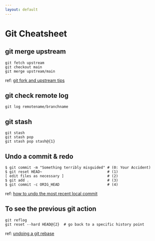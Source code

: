 ```yaml
---
layout: default
---
```


# Git Cheatsheet

## git merge upstream
```
git fetch upstream
git checkout main
git merge upstream/main
```
ref: [git fork and upstream tips](https://www.atlassian.com/git/tutorials/git-forks-and-upstreams)

## git check remote log
```
git log remotename/branchname
```

## git stash
```
git stash
git stash pop
git stash pop stash@{1}
```

## Undo a commit & redo
```
$ git commit -m "Something terribly misguided" # (0: Your Accident)
$ git reset HEAD~                              # (1)
[ edit files as necessary ]                    # (2)
$ git add .                                    # (3)
$ git commit -c ORIG_HEAD                      # (4)
```
ref: [how to undo the most recent local commit](https://stackoverflow.com/questions/927358/how-do-i-undo-the-most-recent-local-commits-in-git)
## To see the previous git action
```
git reflog
git reset --hard HEAD@{2}  # go back to a specific history point
```

ref: [undoing a git rebase](https://stackoverflow.com/questions/134882/undoing-a-git-rebase)